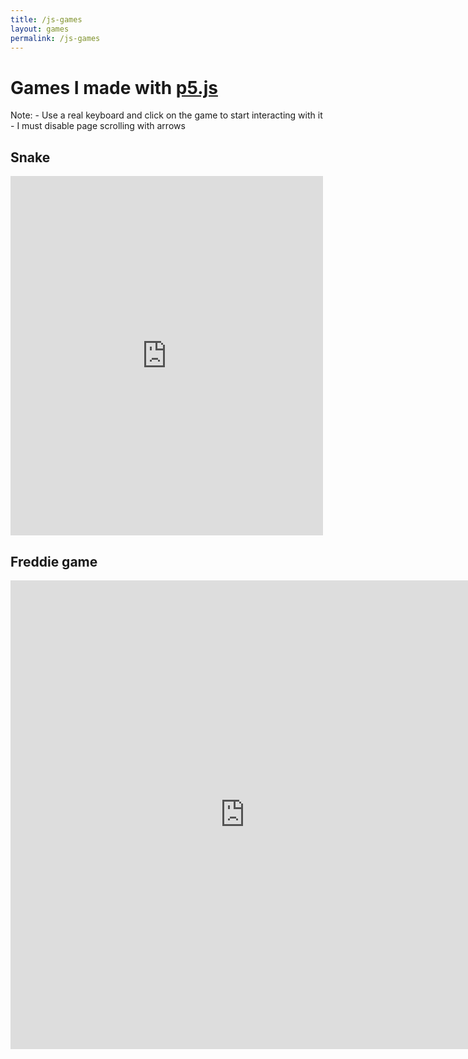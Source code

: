 ```yaml
---
title: /js-games
layout: games
permalink: /js-games
---
```


<p><h1>Games I made with <a href="https://p5js.org/" target="_blank" rel="noopener noreferrer">p5.js</a></h1></p>

<p>Note:
- Use a real keyboard and click on the game to start interacting with it
- I must disable page scrolling with arrows</p>

<h2>Snake</h2>

<iframe src="https://editor.p5js.org/Plotkine/present/wt0UfN_ce" width="500px" height="575px" frameBorder="0" title="snake"></iframe>

<h2>Freddie game</h2>

<p><iframe src="https://editor.p5js.org/Plotkine/present/_6t0LDFnp" width="750px" height="750px" frameBorder="0" title="freddieGame"></iframe></p>

<!-- must disable page scrolling with arrows -->
